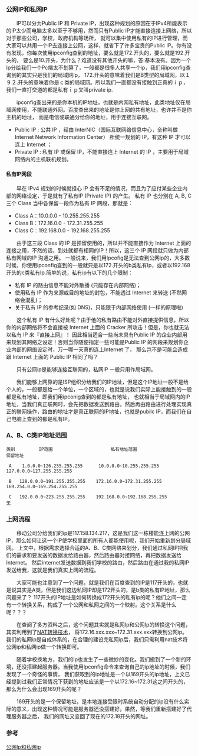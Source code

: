 ### 公网IP和私网IP
　　IP可以分为Public IP 和 Private IP，出现这种规划的原因在于IPv4所能表示的IP太少而电脑太多以至于不够用，然而只有Public IP才能直接连接上网络，所以对于那些公司，学校，政府机构等场所，
就可以集中使用私有的IP进行管理，而大家可以共用一个IP去连接上公网，这样，就省下了许多宝贵的Public IP。你有没有发现，你每次使用ipconfig查到的地址，要么就是172.开头的，要么就是192.开头的，
要么是10.开头，为什么？难道没有其他开头的嘛，答:基本没有。因为一个Ip分给我们一个Pc端太不划算了，一般都是很多人共享一个ip，我们用ipconfig查询到的其实只是我们的局域网Ip，
172.开头的意味着我们是B类型的局域网，以１９２.开头的意味着你是ｃ类的局域网。所以我们一直都没有接触到正真的ｉｐ，我们一直打交道的都是私有ｉｐ又叫private ip.

　　ipconfig查出来的是你本机的IP地址，也就是内网私有地址，此类地址仅在局域网使用，不能联通外网。百度查出来的地址是你上网的共有地址，也许并不是你主机的地址，
而是电信或联通分给你的地址，用于连接互联网。

* Public IP : 公共 IP ，经由 InterNIC（国际互联网络信息中心，全称叫做Internet Network Information Center） 所统一规划的 IP，有这种 IP 才可以连上 Internet ；
* Private IP : 私有 IP 或保留 IP，不能直接连上 Internet 的 IP ，主要用于局域网络内的主机联机规划。

#### 私有IP网段
　　早在 IPv4 规划的时候就担心 IP 会有不足的情况，而且为了应付某些企业内部的网络设定，于是就有了私有IP (Private IP) 的产生。
私有 IP 也分别在 A, B, C 三个 Class 当中各保留一段作为私有 IP 网段，那就是：

* Class A：10.0.0.0    - 10.255.255.255
* Class B：172.16.0.0  - 172.31.255.255
* Class C：192.168.0.0 - 192.168.255.255

　　由于这三段 Class 的 IP 是预留使用的，所以并不能直接作为 Internet 上面的连接之用，不然的话，到处就都有相同的IP！所以，这三个 IP 网段就只做为内部私有网域的IP 沟通之用。
一般说来，我们用Ipcofig是无法查到公网ip的，大多数时候，你使用ipconfig查到的一般就只是以172.开头的b类私有Ip，或者以192.168开头的c类私有Ip.简单的说，私有ip有以下的几个限制：

* 私有 IP 的路由信息不能对外散播 (只能存在内部网络)；
* 使用私有 IP 作为来源或目的地址的封包，不能透过 Internet 来转送 (不然网络会混乱)；
* 关于私有 IP 的参考纪录(如 DNS)，只能限于内部网络使用 (一样的原理啦)

　　这个私有 IP 有什么好处呢？由于他的私有路由不能对外直接提供信息，所以你的内部网络将不会直接被 Internet 上面的 Cracker 所攻击！但是，你也就无法以私有 IP 来『直接上网』！
因此相当适合一些尚未具有Public IP 的企业内部用来规划其网络之设定！否则当你随便指定一些可能是Public IP 的网段来规划你企业内部的网络设定时，万一哪一天真的连上Internet 了，
那么岂不是可能会造成跟 Internet 上面的 Public IP 相同了吗？

　　只有公网ip是能够连接互联网的，私网IP 一般只用作局域网。

　　我们能够上网靠的是ISP组织分给我们的IP地址，但是这个IP地址一般不是给个人的，一般都是给一个单位，一个区域的，也就是说我们实际上能接触到的一般都是私有地址，即我们用ipconig查到的都是私有地址，
也就相当于局域网内的IP地址，当我们真正联网时，会先把数据发送到路由，然后再由路由进行处理实现真正的联网操作，路由的地址才是真正联网的IP地址，也就是pubilc IP，而我们在自己电脑上查到的都是私有IP。

### A、B、C类IP地址范围
```text
类别         IP范围                      私有地址范围                      保留地址

 A    1.0.0.0~126.255.255.255      10.0.0.0~10.255.255.255       127.0.0.0~127.255.255.255

 B   128.0.0.0~191.255.255.255    172.16.0.0~172.31.255.255     169.254.0.0~169.254.255.255

 C   192.0.0.0~223.255.255.255    192.168.0.0~192.168.255.255              无

```

### 上网流程
　　移动公司分给我们的ip是117.158.134.217，这是我们这一栋楼能连上网的公网IP，那么如何让这一个IP使学校里面的所有人都能使用呢，我们开始重新划分局域网。
上文中，根据需求选择合适的A、B、C类网络来划分，我们通过私网IP把我们的需求和要发送的数据发给路由器，然后路由器对接网络，再把数据发送给Internet。
然后internet发送数据到我们学校的路由，然后路由在通过我的私网IP发送给我，这就是我们真实上网的流程。

　　大家可能也注意到了一个问题，就是我们在百度查到的IP是117开头的，也就是说其实是A类，但是我们这边私网IP却是172开头的，是b类的私有IP地址，那么问题来了？
117开头的IP地址是如何转换成172开头的私有ip的呢？他们之间一定有一个转换关系，构成了一个公网和私网之间的一个映射。这个关系是什么呢？？？

　　在查阅了多方资料之后，这个问题其实就是私网Ip和公网Ip的转换这个问题，其实利用到了[NAT转换技术](https://baike.baidu.com/item/nat/320024#5)，
将172.16.xxx.xxx~172.31.xxx.xxx转换到公网ip。我们的私网ip是自成体系的，在合理的建设完私网ip后，我们只需利用nat技术将公网ip和私网ip做一个转换即可。

　　随着学校换地方，我们的Ip也发生了一些微妙的变化。我们搬到了一个新的环境，还没搭建起服务器。当我使用Ipconfig命令来查询自己的ip地址的时候，我们发现了一个奇怪的事情，
我们获取到的ip地址是一个以169开头的ip地址，上文已经提到过我们正常情况下获到的地址应该是一个以172.16~172.31这之间开头的，那么为什么会出现169开头的呢？

　　169开头的是一个保留地址，是本地连接受限时系统自动分配的ip没有什么实际的意义，出现这种情况可能是服务器还没搭建好。果然，等我们重新搭建好了代理服务器之后，
我们的网址又变回了现在的172.18开头的网址。




### 参考
[公网Ip和私网ip](https://www.cnblogs.com/duanwandao/p/9929806.html)